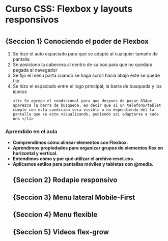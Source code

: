 <h1>Curso CSS: Flexbox y layouts responsivos<h1>
<h2>{Seccion 1} Conociendo el poder de Flexbox</h2>
<ol>
    <li>Se hizo el auto espaciado para que se adapte al cualquier tamaño de pantalla</li>
    <li>Se posiciono la cabecera al centro de su box para que no quedara pegada al navegador</li>
    <li>Se fijo el menu parta cuando se haga scroll hacia abajo este se quede fijo</li>
    <li>Se hizo el espaciado entre el logo principal, la barra de busqueda y los iconos</li>

    <li> Se agrego el condicional para que despues de pasar 834px aparezca la barra de busqueda, es decir que si un telefono/tablet cumple con esta condicion sera visible o no dependiendo del la pantalla que se este visualizando, pudiendo asi adaptarse a cada una </li>
</ol>
    <h3>Aprendido en el aula</h3>
    <ul><b>
    <li>Comprendimos cómo alinear elementos con Flexbox.</li>
    <li>Aprendimos propiedades para organizar grupos de elementos flex en horizontal y vertical.</li>
    <li>Entendimos cómo y por qué utilizar el archivo reset.css.</li>
    <li>Aplicamos estilos para pantallas móviles y tabletas con @media.</li>
    </b>
</ol>

<h2>{Seccion 2} Rodapie responsivo</h2>

<h2>{Seccion 3} Menu lateral Mobile-First</h2>
<h2>{Seccion 4} Menu flexible</h2>
<h2>{Seccion 5} Videos flex-grow</h2>
